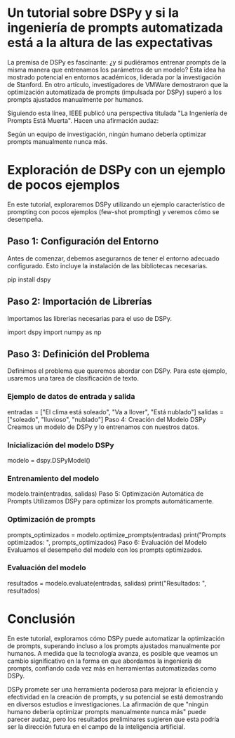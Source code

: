 # Un tutorial sobre DSPy y si la ingeniería de prompts automatizada está a la altura de las expectativas
La premisa de DSPy es fascinante: ¿y si pudiéramos entrenar prompts de la misma manera que entrenamos los parámetros de un modelo? Esta idea ha mostrado potencial en entornos académicos, liderada por la investigación de Stanford. En otro artículo, investigadores de VMWare demostraron que la optimización automatizada de prompts (impulsada por DSPy) superó a los prompts ajustados manualmente por humanos.

Siguiendo esta línea, IEEE publicó una perspectiva titulada "La Ingeniería de Prompts Está Muerta". Hacen una afirmación audaz:

Según un equipo de investigación, ningún humano debería optimizar prompts manualmente nunca más.

# Exploración de DSPy con un ejemplo de pocos ejemplos
En este tutorial, exploraremos DSPy utilizando un ejemplo característico de prompting con pocos ejemplos (few-shot prompting) y veremos cómo se desempeña.

## Paso 1: Configuración del Entorno
Antes de comenzar, debemos asegurarnos de tener el entorno adecuado configurado. Esto incluye la instalación de las bibliotecas necesarias.


pip install dspy

## Paso 2: Importación de Librerías
Importamos las librerías necesarias para el uso de DSPy.

import dspy
import numpy as np


## Paso 3: Definición del Problema
Definimos el problema que queremos abordar con DSPy. Para este ejemplo, usaremos una tarea de clasificación de texto.


### Ejemplo de datos de entrada y salida
entradas = ["El clima está soleado", "Va a llover", "Está nublado"]
salidas = ["soleado", "lluvioso", "nublado"]
Paso 4: Creación del Modelo DSPy
Creamos un modelo de DSPy y lo entrenamos con nuestros datos.


### Inicialización del modelo DSPy
modelo = dspy.DSPyModel()

### Entrenamiento del modelo
modelo.train(entradas, salidas)
Paso 5: Optimización Automática de Prompts
Utilizamos DSPy para optimizar los prompts automáticamente.

### Optimización de prompts
prompts_optimizados = modelo.optimize_prompts(entradas)
print("Prompts optimizados: ", prompts_optimizados)
Paso 6: Evaluación del Modelo
Evaluamos el desempeño del modelo con los prompts optimizados.


### Evaluación del modelo
resultados = modelo.evaluate(entradas, salidas)
print("Resultados: ", resultados)


# Conclusión
En este tutorial, exploramos cómo DSPy puede automatizar la optimización de prompts, superando incluso a los prompts ajustados manualmente por humanos. A medida que la tecnología avanza, es posible que veamos un cambio significativo en la forma en que abordamos la ingeniería de prompts, confiando cada vez más en herramientas automatizadas como DSPy.

DSPy promete ser una herramienta poderosa para mejorar la eficiencia y efectividad en la creación de prompts, y su potencial se está demostrando en diversos estudios e investigaciones. La afirmación de que "ningún humano debería optimizar prompts manualmente nunca más" puede parecer audaz, pero los resultados preliminares sugieren que esta podría ser la dirección futura en el campo de la inteligencia artificial.







